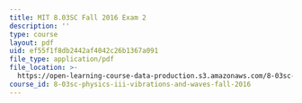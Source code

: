 ```yaml
---
title: MIT 8.03SC Fall 2016 Exam 2
description: ''
type: course
layout: pdf
uid: ef55f1f8db2442af4042c26b1367a091
file_type: application/pdf
file_location: >-
  https://open-learning-course-data-production.s3.amazonaws.com/8-03sc-physics-iii-vibrations-and-waves-fall-2016/ef55f1f8db2442af4042c26b1367a091_MIT8_03SCF16_Exam2.pdf
course_id: 8-03sc-physics-iii-vibrations-and-waves-fall-2016
---
```

